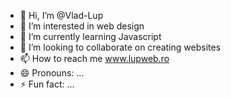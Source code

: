 - 👋 Hi, I’m @Vlad-Lup
- 👀 I’m interested in web design
- 🌱 I’m currently learning Javascript
- 💞️ I’m looking to collaborate on creating websites
- 📫 How to reach me www.lupweb.ro
- 😄 Pronouns: ...
- ⚡ Fun fact: ...

<!---
Vlad-Lup/Vlad-Lup is a ✨ special ✨ repository because its `README.md` (this file) appears on your GitHub profile.
You can click the Preview link to take a look at your changes.
--->
